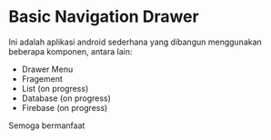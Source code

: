 # Basic Navigation Drawer

Ini adalah aplikasi android sederhana yang dibangun menggunakan beberapa komponen, antara lain:
* Drawer Menu
* Fragement
* List (on progress)
* Database (on progress)
* Firebase (on progress)

Semoga bermanfaat
